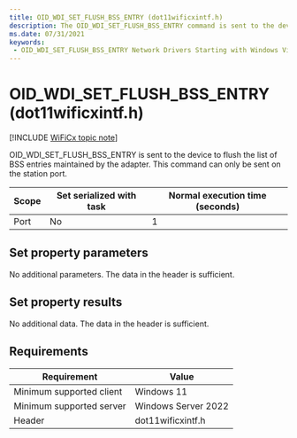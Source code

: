 ```yaml
---
title: OID_WDI_SET_FLUSH_BSS_ENTRY (dot11wificxintf.h)
description: The OID_WDI_SET_FLUSH_BSS_ENTRY command is sent to the device to flush the list of BSS entries maintained by the adapter.
ms.date: 07/31/2021
keywords:
 - OID_WDI_SET_FLUSH_BSS_ENTRY Network Drivers Starting with Windows Vista
---
```


# OID\_WDI\_SET\_FLUSH\_BSS\_ENTRY (dot11wificxintf.h)

[!INCLUDE [WiFiCx topic note](../includes/wificx-version-warning.md)]


OID\_WDI\_SET\_FLUSH\_BSS\_ENTRY is sent to the device to flush the list of BSS entries maintained by the adapter. This command can only be sent on the station port.

| Scope | Set serialized with task | Normal execution time (seconds) |
|-------|--------------------------|---------------------------------|
| Port  | No                       | 1                               |

 

## Set property parameters


No additional parameters. The data in the header is sufficient.
## Set property results


No additional data. The data in the header is sufficient.

## Requirements

|Requirement|Value|
|--- |--- |
|Minimum supported client|Windows 11|
|Minimum supported server|Windows Server 2022|
|Header|dot11wificxintf.h|

 

 




